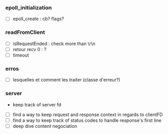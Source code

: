 
### epoll_initialization
- [ ] epoll_create : cb? flags?


### readFromClient 
- [ ] isRequestEnded : check more than \r\n
- [ ] retour recv 0 : ?
- [ ] timeout

### erros
- [ ] lesquelles et comment les traiter (classe d'erreur?)

### server
- keep track of server fd

- [ ] find a way to keep request and response context in regards to clientFD
- [ ] find a way to keep track of status codes to handle response's first line
- [ ] deep dive content negociation
